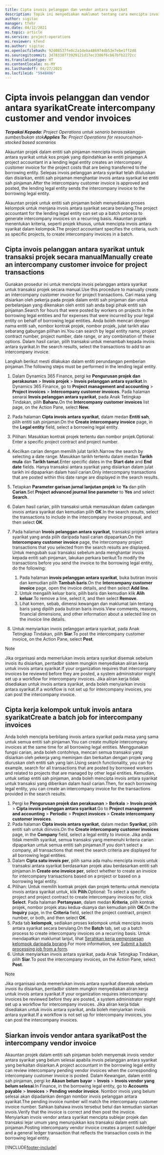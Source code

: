 ```yaml
---
title: Cipta invois pelanggan dan vendor antara syarikat
description: Topik ini menyediakan maklumat tentang cara mencipta invois pelanggan dan vendor antara syarikat.
author: sigitac
manager: tfehr
ms.date: 04/12/2021
ms.topic: article
ms.service: project-operations
ms.reviewer: kfend
ms.author: sigitac
ms.openlocfilehash: 92d08537fe0c2a1deba486974db53e7ebe1ff2d8
ms.sourcegitcommit: 3d78338773929121d17ec3386f6cb67bfb2272cc
ms.translationtype: HT
ms.contentlocale: ms-MY
ms.lasthandoff: 04/27/2021
ms.locfileid: "5948406"
---
```

# <a name="create-intercompany-customer-and-vendor-invoices"></a><span data-ttu-id="6315d-103">Cipta invois pelanggan dan vendor antara syarikat</span><span class="sxs-lookup"><span data-stu-id="6315d-103">Create intercompany customer and vendor invoices</span></span>

<span data-ttu-id="6315d-104">_**Terpakai Kepada:** Project Operations untuk senario berasaskan sumber/bukan stok_</span><span class="sxs-lookup"><span data-stu-id="6315d-104">_**Applies To:** Project Operations for resource/non-stocked based scenarios_</span></span>

<span data-ttu-id="6315d-105">Akauntan projek dalam entiti sah pinjaman mencipta invois pelanggan antara syarikat untuk kos projek yang dipindahkan ke entiti pinjaman.</span><span class="sxs-lookup"><span data-stu-id="6315d-105">A project accountant in a lending legal entity creates an intercompany customer invoice for the project costs that are being transferred to the borrowing entity.</span></span> <span data-ttu-id="6315d-106">Selepas invois pelanggan antara syarikat telah diluluskan dan disiarkan, entiti sah pinjaman menghantar invois antara syarikat ke entiti sah pinjaman.</span><span class="sxs-lookup"><span data-stu-id="6315d-106">After the intercompany customer invoice is approved and posted, the lending legal entity sends the intercompany invoice to the borrowing legal entity.</span></span>

<span data-ttu-id="6315d-107">Akauntan projek untuk entiti sah pinjaman boleh menyediakan proses kelompok untuk menjana invois antara syarikat secara berulang.</span><span class="sxs-lookup"><span data-stu-id="6315d-107">The project accountant for the lending legal entity can set up a batch process to generate intercompany invoices on a recurring basis.</span></span> <span data-ttu-id="6315d-108">Akauntan projek menentukan kriteria, seperti projek khusus, untuk mencipta invois antara syarikat dalam kelompok.</span><span class="sxs-lookup"><span data-stu-id="6315d-108">The project accountant specifies the criteria, such as specific projects, to create intercompany invoices in a batch.</span></span>

## <a name="manually-create-an-intercompany-customer-invoice-for-project-transactions"></a><span data-ttu-id="6315d-109">Cipta invois pelanggan antara syarikat untuk transaksi projek secara manual</span><span class="sxs-lookup"><span data-stu-id="6315d-109">Manually create an intercompany customer invoice for project transactions</span></span> 

<span data-ttu-id="6315d-110">Gunakan prosedur ini untuk mencipta invois pelanggan antara syarikat untuk transaksi projek secara manual.</span><span class="sxs-lookup"><span data-stu-id="6315d-110">Use this procedure to manually create an intercompany customer invoice for project transactions.</span></span> <span data-ttu-id="6315d-111">Cari masa yang disiarkan oleh pekerja pada projek dalam entiti sah pinjaman dan untuk perbelanjaan yang dikenakan oleh entiti sah anda bagi pihak entiti sah pinjaman.</span><span class="sxs-lookup"><span data-stu-id="6315d-111">Search for hours that were posted by workers on projects in the borrowing legal entities and for expenses that were incurred by your legal entity on behalf of borrowing legal entities.</span></span> <span data-ttu-id="6315d-112">Anda boleh mencari dengan nama entiti sah, nombor kontrak projek, nombor projek, julat tarikh atau sebarang gabungan pilihan ini.</span><span class="sxs-lookup"><span data-stu-id="6315d-112">You can search by legal entity name, project contract number, project number, date range, or any combination of these options.</span></span> <span data-ttu-id="6315d-113">Dalam hasil carian, pilih transaksi untuk menambah kepada invois antara syarikat.</span><span class="sxs-lookup"><span data-stu-id="6315d-113">In the search results, select the transactions to add to an intercompany invoice.</span></span> 

<span data-ttu-id="6315d-114">Langkah berikut mesti dilakukan dalam entiti perundangan pemberian pinjaman.</span><span class="sxs-lookup"><span data-stu-id="6315d-114">The following steps must be performed in the lending legal entity.</span></span> 

1. <span data-ttu-id="6315d-115">Dalam Dynamics 365 Finance, pergi ke **Pengurusan projek dan perakaunan** > **Invois projek** > **Invois pelanggan antara syarikat**.</span><span class="sxs-lookup"><span data-stu-id="6315d-115">In Dynamics 365 Finance, go to **Project management and accounting** > **Project invoices** > **Intercompany customer invoices**.</span></span> <span data-ttu-id="6315d-116">Pada halaman senarai **Invois pelanggan antara syarikat**, pada Anak Tetingkap Tindakan, pilih **Baharu.**</span><span class="sxs-lookup"><span data-stu-id="6315d-116">On the **Intercompany customer invoices**  list page, on the Action Pane, select **New.**</span></span>
2. <span data-ttu-id="6315d-117">Pada halaman **Cipta invois antara syarikat**, dalam medan **Entiti sah**, pilih entiti sah pinjaman.</span><span class="sxs-lookup"><span data-stu-id="6315d-117">On the **Create intercompany invoice** page, in the **Legal entity** field, select a borrowing legal entity.</span></span>
3. <span data-ttu-id="6315d-118">Pilihan: Masukkan kontrak projek tertentu dan nombor projek.</span><span class="sxs-lookup"><span data-stu-id="6315d-118">Optional: Enter a specific project contract and project number.</span></span>
4. <span data-ttu-id="6315d-119">Kecilkan carian dengan memilih julat tarikh.</span><span class="sxs-lookup"><span data-stu-id="6315d-119">Narrow the search by selecting a date range.</span></span> <span data-ttu-id="6315d-120">Masukkan tarikh tertentu dalam medan **Tarikh mula** dan **Tarikh tamat**.</span><span class="sxs-lookup"><span data-stu-id="6315d-120">Enter specific dates in the **Start date** and **End date** fields.</span></span> <span data-ttu-id="6315d-121">Hanya transaksi antara syarikat yang disiarkan dalam julat tarikh ini dipaparkan dalam hasil carian.</span><span class="sxs-lookup"><span data-stu-id="6315d-121">Only intercompany transactions that are posted within this date range are displayed in the search results.</span></span>
5. <span data-ttu-id="6315d-122">Tetapkan **Parameter garisan jurnal lanjutan projek** ke **Ya** dan pilih **Carian**.</span><span class="sxs-lookup"><span data-stu-id="6315d-122">Set **Project advanced journal line parameter** to **Yes** and select **Search**.</span></span>
6. <span data-ttu-id="6315d-123">Dalam hasil carian, pilih transaksi untuk memasukkan dalam cadangan invois antara syarikat dan kemudian pilih **OK**.</span><span class="sxs-lookup"><span data-stu-id="6315d-123">In the search results, select the transactions to include in the intercompany invoice proposal, and then select **OK**.</span></span>
7. <span data-ttu-id="6315d-124">Pada halaman **Invois pelanggan antara syarikat**, transaksi projek antara syarikat yang anda pilih daripada hasil carian dipaparkan.</span><span class="sxs-lookup"><span data-stu-id="6315d-124">On the **Intercompany customer invoice** page, the intercompany project transactions that you selected from the search results are displayed.</span></span> <span data-ttu-id="6315d-125">Untuk mengubah suai transaksi sebelum anda menghantar invois kepada entiti sah pinjaman, lakukan perkara berikut:</span><span class="sxs-lookup"><span data-stu-id="6315d-125">To modify the transactions before you send the invoice to the borrowing legal entity, do the following:</span></span>
  
    1. <span data-ttu-id="6315d-126">Pada halaman **invois pelanggan antara syarikat**, buka butiran invois dan kemudian pilih **Tambah baris**.</span><span class="sxs-lookup"><span data-stu-id="6315d-126">On the **Intercompany customer invoice** page, open the invoice details, and then select **Add line**.</span></span>
    2. <span data-ttu-id="6315d-127">Untuk mengalih keluar baris, pilih baris dan kemudian klik **Alih keluar**.</span><span class="sxs-lookup"><span data-stu-id="6315d-127">To remove a line, select it, and then select **Remove**.</span></span>
    3. <span data-ttu-id="6315d-128">Lihat komen, sebab, dimensi kewangan dan maklumat lain tentang baris yang dipilih pada butiran baris invois.</span><span class="sxs-lookup"><span data-stu-id="6315d-128">View comments, reasons, financial dimensions, and other information about a selected line on the invoice line details.</span></span>
    
8. <span data-ttu-id="6315d-129">Untuk menyiarkan invois pelanggan antara syarikat, pada Anak Tetingkap Tindakan, pilih **Siar**.</span><span class="sxs-lookup"><span data-stu-id="6315d-129">To post the intercompany customer invoice, on the Action Pane, select **Post**.</span></span>

> [!NOTE]
> <span data-ttu-id="6315d-130">Jika organisasi anda memerlukan invois antara syarikat disemak sebelum invois itu disiarkan, pentadbir sistem mungkin menyediakan aliran kerja untuk invois antara syarikat.</span><span class="sxs-lookup"><span data-stu-id="6315d-130">If your organization requires that intercompany invoices be reviewed before they are posted, a system administrator might set up a workflow for intercompany invoices.</span></span> <span data-ttu-id="6315d-131">Jika aliran kerja tidak disediakan untuk invois antara syarikat, anda boleh menyiarkan invois antara syarikat.</span><span class="sxs-lookup"><span data-stu-id="6315d-131">If a workflow is not set up for intercompany invoices, you can post the intercompany invoice.</span></span>

## <a name="create-a-batch-job-for-intercompany-invoices"></a><span data-ttu-id="6315d-132">Cipta kerja kelompok untuk invois antara syarikat</span><span class="sxs-lookup"><span data-stu-id="6315d-132">Create a batch job for intercompany invoices</span></span>

<span data-ttu-id="6315d-133">Anda boleh mencipta berbilang invois antara syarikat pada masa yang sama untuk semua entiti sah pinjaman.</span><span class="sxs-lookup"><span data-stu-id="6315d-133">You can create multiple intercompany invoices at the same time for all borrowing legal entities.</span></span> <span data-ttu-id="6315d-134">Menggunakan fungsi carian, anda boleh contohnya, mencari semua transaksi yang disiarkan oleh pekerja yang meminjam dan berkaitan dengan projek yang diuruskan oleh entiti sah yang lain.</span><span class="sxs-lookup"><span data-stu-id="6315d-134">Using search functionality, you can for example, search for all transactions that are posted by borrowed workers and related to projects that are managed by other legal entities.</span></span> <span data-ttu-id="6315d-135">Kemudian, untuk setiap entiti sah pinjaman, anda boleh mencipta invois antara syarikat untuk transaksi yang diberikan dalam hasil carian.</span><span class="sxs-lookup"><span data-stu-id="6315d-135">Then, for each borrowing legal entity, you can create an intercompany invoice for the transactions provided in the search results.</span></span>

1. <span data-ttu-id="6315d-136">Pergi ke **Pengurusan projek dan perakaunan** > **Berkala** > **Invois projek** > **Cipta invois pelanggan antara syarikat**.</span><span class="sxs-lookup"><span data-stu-id="6315d-136">Go to **Project management and accounting** > **Periodic** > **Project invoices** > **Create intercompany customer invoices**.</span></span>
2. <span data-ttu-id="6315d-137">Pada halaman **Cipta invois antara syarikat**, dalam medan **Syarikat**, pilih entiti sah untuk diinvois.</span><span class="sxs-lookup"><span data-stu-id="6315d-137">On the **Create intercompany customer invoices** page, in the **Company**  field, select a legal entity to invoice.</span></span> <span data-ttu-id="6315d-138">Jika anda tidak memilih syarikat, semua transaksi yang memenuhi kriteria carian dipaparkan untuk semua entiti sah pinjaman.</span><span class="sxs-lookup"><span data-stu-id="6315d-138">If you don't select a company, all transactions that meet the search criteria are displayed for all borrowing legal entities.</span></span>
3. <span data-ttu-id="6315d-139">Dalam **Cipta satu invois per**, pilih sama ada mahu mencipta invois untuk transaksi antara syarikat berdasarkan projek atau berdasarkan entiti sah pinjaman.</span><span class="sxs-lookup"><span data-stu-id="6315d-139">In **Create one invoice per**, select whether to create an invoice for intercompany transactions based on a project or based on a borrowing legal entity.</span></span>
4. <span data-ttu-id="6315d-140">Pilihan: Untuk memilih kontrak projek dan projek tertentu untuk mencipta invois antara syarikat untuk, klik **Pilih**.</span><span class="sxs-lookup"><span data-stu-id="6315d-140">Optional: To select a specific project and project contract to create intercompany invoices for, click **Select**.</span></span> <span data-ttu-id="6315d-141">Pada halaman **Pertanyaan**, dalam medan **Kriteria**, pilih kontrak projek, nombor projek atau kedua-duanya dan kemudian pilih **OK**.</span><span class="sxs-lookup"><span data-stu-id="6315d-141">On the **Inquiry** page, in the **Criteria** field, select the project contract, project number, or both, and then select **OK**.</span></span>
5. <span data-ttu-id="6315d-142">Pada tab **kelompok**, sediakan proses kelompok untuk mencipta invois antara syarikat secara berulang.</span><span class="sxs-lookup"><span data-stu-id="6315d-142">On the **Batch** tab, set up a batch process to create intercompany invoices on a recurring basis.</span></span> <span data-ttu-id="6315d-143">Untuk mendapatkan maklumat lanjut, lihat [Serahkan kerja pemprosesan kelompok daripada borang](/dynamicsax-2012/appuser-itpro/submit-a-batch-processing-job-from-a-form).</span><span class="sxs-lookup"><span data-stu-id="6315d-143">For more information, see [Submit a batch processing job from a form](/dynamicsax-2012/appuser-itpro/submit-a-batch-processing-job-from-a-form).</span></span>
6. <span data-ttu-id="6315d-144">Untuk menyiarkan invois antara syarikat, pada Anak Tetingkap Tindakan, pilih **Siar**.</span><span class="sxs-lookup"><span data-stu-id="6315d-144">To post the intercompany invoices, on the Action Pane, select **Post**.</span></span>

> [!NOTE]
> <span data-ttu-id="6315d-145">Jika organisasi anda memerlukan invois antara syarikat disemak sebelum invois itu disiarkan, pentadbir sistem mungkin menyediakan aliran kerja untuk invois antara syarikat.</span><span class="sxs-lookup"><span data-stu-id="6315d-145">If your organization requires intercompany invoices be reviewed before they are posted, a system administrator might set up a workflow for intercompany invoices.</span></span> <span data-ttu-id="6315d-146">Jika aliran kerja tidak disediakan untuk invois antara syarikat, anda boleh menyiarkan invois antara syarikat.</span><span class="sxs-lookup"><span data-stu-id="6315d-146">If a workflow is not set up for intercompany invoices, you can post the intercompany invoices.</span></span>

## <a name="post-the-intercompany-vendor-invoice"></a><span data-ttu-id="6315d-147">Siarkan invois vendor antara syarikat</span><span class="sxs-lookup"><span data-stu-id="6315d-147">Post the intercompany vendor invoice</span></span>

<span data-ttu-id="6315d-148">Akauntan projek dalam entiti sah pinjaman boleh menyemak invois vendor antara syarikat yang belum selesai apabila invois pelanggan antara syarikat yang berkaitan disiarkan.</span><span class="sxs-lookup"><span data-stu-id="6315d-148">A project accountant in the borrowing legal entity can review intercompany pending vendor invoices when the corresponding intercompany customer invoice is posted.</span></span> <span data-ttu-id="6315d-149">Dalam Kewangan, dalam entiti sah pinjaman, pergi ke **Akaun belum bayar** > **Invois** > **Invois vendor yang belum selesai**.</span><span class="sxs-lookup"><span data-stu-id="6315d-149">In Finance, in the borrowing legal entity, go to **Accounts payable** > **Invoices** > **Pending vendor invoice**.</span></span> <span data-ttu-id="6315d-150">Nombor invois yang belum selesai akan dipadankan dengan nombor invois pelanggan antara syarikat.</span><span class="sxs-lookup"><span data-stu-id="6315d-150">The pending invoice number will match the intercompany customer invoice number.</span></span> <span data-ttu-id="6315d-151">Sahkan bahawa invois tersebut betul dan kemudian siarkan invois.</span><span class="sxs-lookup"><span data-stu-id="6315d-151">Verify that the invoice is correct and then post the invoice.</span></span> <span data-ttu-id="6315d-152">Menyiarkan invois vendor antara syarikat mencipta sublejar projek dan transaksi lejar umum yang menunjukkan kos transaksi dalam entiti sah pinjaman.</span><span class="sxs-lookup"><span data-stu-id="6315d-152">Posting intercompany vendor invoice creates a project subledger and a general ledger transaction that reflects the transaction costs in the borrowing legal entity.</span></span>


[!INCLUDE[footer-include](../includes/footer-banner.md)]
